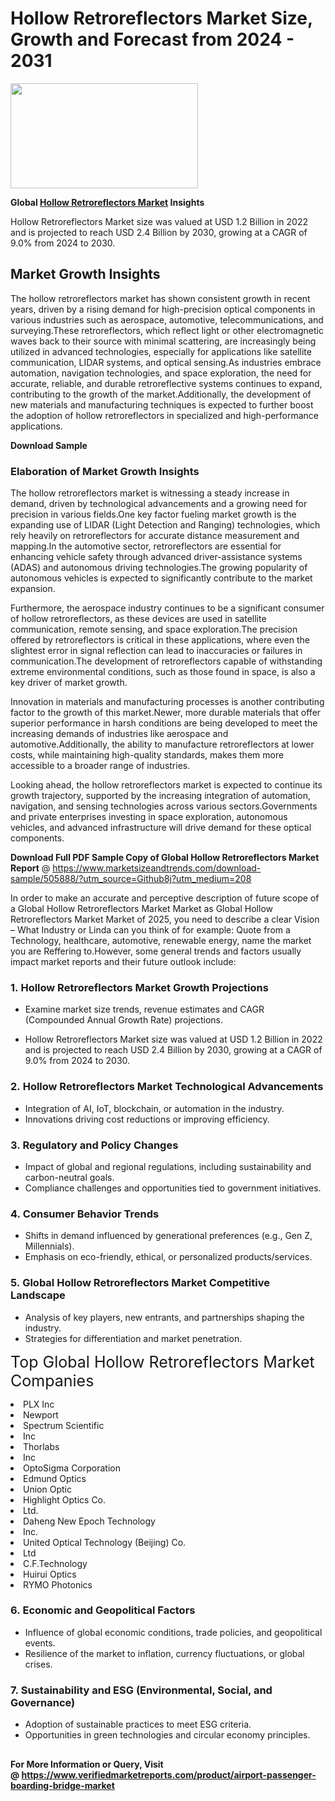 <H1>Hollow Retroreflectors Market Size, Growth and Forecast from 2024 - 2031</H1><img class="aligncenter size-medium wp-image-584254" src="https://thirdeyenews.in/wp-content/uploads/2024/09/Global-Market-Research-300x168.jpeg" alt="" width="300" height="168" /><p><strong>Global&nbsp;<a href="https://www.marketsizeandtrends.com/download-sample/505888/?utm_source=Github8j?utm_medium=208">Hollow Retroreflectors Market</a> Insights</strong></p><p>Hollow Retroreflectors Market size was valued at USD 1.2 Billion in 2022 and is projected to reach USD 2.4 Billion by 2030, growing at a CAGR of 9.0% from 2024 to 2030.</p><p><h2>Market Growth Insights</h2> <p>The hollow retroreflectors market has shown consistent growth in recent years, driven by a rising demand for high-precision optical components in various industries such as aerospace, automotive, telecommunications, and surveying.These retroreflectors, which reflect light or other electromagnetic waves back to their source with minimal scattering, are increasingly being utilized in advanced technologies, especially for applications like satellite communication, LIDAR systems, and optical sensing.As industries embrace automation, navigation technologies, and space exploration, the need for accurate, reliable, and durable retroreflective systems continues to expand, contributing to the growth of the market.Additionally, the development of new materials and manufacturing techniques is expected to further boost the adoption of hollow retroreflectors in specialized and high-performance applications.</p> <p><strong>Download Sample</strong></p> <h3>Elaboration of Market Growth Insights</h3> <p>The hollow retroreflectors market is witnessing a steady increase in demand, driven by technological advancements and a growing need for precision in various fields.One key factor fueling market growth is the expanding use of LIDAR (Light Detection and Ranging) technologies, which rely heavily on retroreflectors for accurate distance measurement and mapping.In the automotive sector, retroreflectors are essential for enhancing vehicle safety through advanced driver-assistance systems (ADAS) and autonomous driving technologies.The growing popularity of autonomous vehicles is expected to significantly contribute to the market expansion.</p> <p>Furthermore, the aerospace industry continues to be a significant consumer of hollow retroreflectors, as these devices are used in satellite communication, remote sensing, and space exploration.The precision offered by retroreflectors is critical in these applications, where even the slightest error in signal reflection can lead to inaccuracies or failures in communication.The development of retroreflectors capable of withstanding extreme environmental conditions, such as those found in space, is also a key driver of market growth.</p> <p>Innovation in materials and manufacturing processes is another contributing factor to the growth of this market.Newer, more durable materials that offer superior performance in harsh conditions are being developed to meet the increasing demands of industries like aerospace and automotive.Additionally, the ability to manufacture retroreflectors at lower costs, while maintaining high-quality standards, makes them more accessible to a broader range of industries.</p> <p>Looking ahead, the hollow retroreflectors market is expected to continue its growth trajectory, supported by the increasing integration of automation, navigation, and sensing technologies across various sectors.Governments and private enterprises investing in space exploration, autonomous vehicles, and advanced infrastructure will drive demand for these optical components.</p> <p><span class=""><strong>Download Full PDF Sample Copy of Global Hollow Retroreflectors Market Report</strong> @ <a href="https://www.marketsizeandtrends.com/download-sample/505888/?utm_source=Github8j?utm_medium=208" target="_blank">https://www.marketsizeandtrends.com/download-sample/505888/?utm_source=Github8j?utm_medium=208</a></span></p><p>In order to make an accurate and perceptive description of future scope of a Global&nbsp;Hollow Retroreflectors Market Market as Global&nbsp;Hollow Retroreflectors Market Market of 2025, you need to describe a clear Vision &ndash; What Industry or Linda can you think of for example: Quote from a Technology, healthcare, automotive, renewable energy, name the market you are Reffering to.However, some general trends and factors usually impact market reports and their future outlook include:</p><h3>1.&nbsp;<strong>Hollow Retroreflectors Market Growth Projections</strong></h3><ul><li>Examine market size trends, revenue estimates and CAGR (Compounded Annual Growth Rate) projections.</li><li><p>Hollow Retroreflectors Market size was valued at USD 1.2 Billion in 2022 and is projected to reach USD 2.4 Billion by 2030, growing at a CAGR of 9.0% from 2024 to 2030.</p></li></ul><h3>2.&nbsp;<strong>Hollow Retroreflectors Market Technological Advancements</strong></h3><ul><li>Integration of AI, IoT, blockchain, or automation in the industry.</li><li>Innovations driving cost reductions or improving efficiency.</li></ul><h3>3.&nbsp;<strong>Regulatory and Policy Changes</strong></h3><ul><li>Impact of global and regional regulations, including sustainability and carbon-neutral goals.</li><li>Compliance challenges and opportunities tied to government initiatives.</li></ul><h3>4.&nbsp;<strong>Consumer Behavior Trends</strong></h3><ul><li>Shifts in demand influenced by generational preferences (e.g., Gen Z, Millennials).</li><li>Emphasis on eco-friendly, ethical, or personalized products/services.</li></ul><h3>5.&nbsp;<strong>Global Hollow Retroreflectors Market Competitive Landscape</strong></h3><ul><li>Analysis of key players, new entrants, and partnerships shaping the industry.</li><li>Strategies for differentiation and market penetration.</li></ul><p data-pm-slice="1 1 []"><span style="color: inherit; font-family: inherit; font-size: 25px;">Top Global Hollow Retroreflectors Market Companies</span></p><div class="" data-test-id=""><p><li>PLX Inc</li><li> Newport</li><li> Spectrum Scientific</li><li> Inc</li><li> Thorlabs</li><li> Inc</li><li> OptoSigma Corporation</li><li> Edmund Optics</li><li> Union Optic</li><li> Highlight Optics Co.</li><li> Ltd.</li><li> Daheng New Epoch Technology</li><li>Inc.</li><li> United Optical Technology (Beijing) Co.</li><li> Ltd</li><li> C.F.Technology</li><li> Huirui Optics</li><li> RYMO Photonics</li></p></div><h3>6.&nbsp;<strong>Economic and Geopolitical Factors</strong></h3><ul><li>Influence of global economic conditions, trade policies, and geopolitical events.</li><li>Resilience of the market to inflation, currency fluctuations, or global crises.</li></ul><h3>7.&nbsp;<strong>Sustainability and ESG (Environmental, Social, and Governance)</strong></h3><ul><li>Adoption of sustainable practices to meet ESG criteria.</li><li>Opportunities in green technologies and circular economy principles.</li></ul><h2><strong style="font-size: 14px;">For More Information or Query, Visit @&nbsp;</strong><a style="background-color: #ffffff; font-size: 14px;" href="https://www.marketsizeandtrends.com/report/hollow-retroreflectors-market/" target="_blank">https://www.verifiedmarketreports.com/product/airport-passenger-boarding-bridge-market</a></h2>